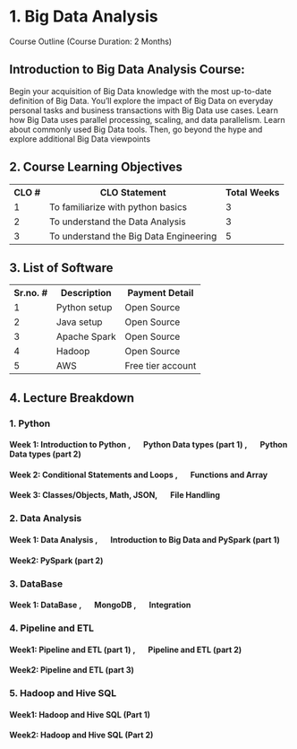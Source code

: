 <h1>1. Big Data Analysis</h1>
Course Outline (Course Duration: 2 Months)
<h2>Introduction to Big Data Analysis Course:</h2>
Begin your acquisition of Big Data knowledge with the most up-to-date definition of Big Data. You’ll
explore the impact of Big Data on everyday personal tasks and business transactions with Big Data use
cases. Learn how Big Data uses parallel processing, scaling, and data parallelism. Learn about commonly
used Big Data tools. Then, go beyond the hype and explore additional Big Data viewpoints
<html>
<body>

<h2>2. Course Learning Objectives</h2>

<table style="width:100%">
  <tr>
    <th>CLO #</th>
    <th>CLO Statement</th>
    <th>Total Weeks</th>
  </tr>
  <tr>
    <td>1</td>
    <td>To familiarize with python basics</td>
    <td>3</td>
  </tr>
  <tr>
    <td>2</td>
    <td>To understand the Data Analysis</td>
    <td>3</td>
  </tr>
   <tr>
    <td>3</td>
    <td>To understand the Big Data Engineering</td>
    <td>5</td>
  </tr>
</table>

<body>

<h2>3. List of Software</h2>

<table style="width:100%">
  <tr>
    <th>Sr.no. #</th>
    <th>Description</th>
    <th>Payment Detail</th>
  </tr>
  <tr>
    <td>1</td>
    <td>Python setup</td>
    <td>Open Source</td>
  </tr>
  <tr>
    <td>2</td>
    <td>Java setup</td>
    <td>Open Source</td>
  </tr>
   <tr>
    <td>3</td>
    <td>Apache Spark</td>
    <td>Open Source</td>
  </tr>
  <tr>
    <td>4</td>
    <td>Hadoop</td>
    <td>Open Source</td>
  </tr>
  <tr>
    <td>5</td>
    <td>AWS</td>
    <td>Free tier account</td>
  </tr>
</table>
</body>
  </body>
</html>

<h2>4. Lecture Breakdown</h2>
<h3> 1. Python</h3>
<h4>Week 1: Introduction to Python , &nbsp &nbsp &nbsp Python Data types (part 1) , &nbsp &nbsp &nbsp Python Data types (part 2)</h4>
<h4>Week 2: Conditional Statements and Loops , &nbsp &nbsp &nbsp Functions and Array</h4>
<h4>Week 3: Classes/Objects, Math, JSON, &nbsp &nbsp &nbsp File Handling</h4>
<h3> 2. Data Analysis</h3>
<h4>Week 1: Data Analysis ,  &nbsp &nbsp &nbsp Introduction to Big Data and PySpark (part 1)</h4>
<h4>Week2: PySpark (part 2)</h4>
<h3> 3. DataBase</h3>
<h4>Week 1: DataBase , &nbsp &nbsp &nbsp MongoDB , &nbsp &nbsp &nbsp Integration</h4>
<h3> 4. Pipeline and ETL</h3>
<h4>Week1: Pipeline and ETL (part 1) , &nbsp &nbsp &nbsp Pipeline and ETL (part 2)</h4>
<h4>Week2: Pipeline and ETL (part 3)</h4>
<h3> 5. Hadoop and Hive SQL</h3>
<h4>Week1: Hadoop and Hive SQL (Part 1)</h4>
<h4>Week2: Hadoop and Hive SQL (Part 2)</h4>

